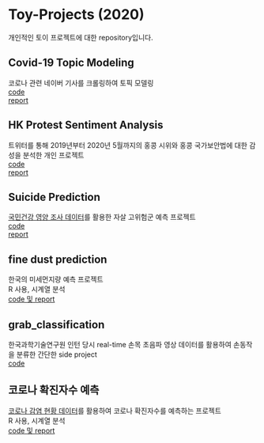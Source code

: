 # Toy-Projects (2020)
개인적인 토이 프로젝트에 대한 repository입니다.

## Covid-19 Topic Modeling
코로나 관련 네이버 기사를 크롤링하여 토픽 모델링 <br>
[code](https://github.com/yoonene/Toy-Projects/blob/main/Covid19_Topic%20Modeling/covid19_TopicModeling.ipynb) <br>
[report](https://gilded-belly-1e6.notion.site/Topic-Modeling-050b6a6cad79438cb5b74a290e32a6b1)

## HK Protest Sentiment Analysis
트위터를 통해 2019년부터 2020년 5월까지의 홍콩 시위와 홍콩 국가보안법에 대한 감성을 분석한 개인 프로젝트 <br>
[code](https://github.com/yoonene/Toy-Projects/blob/main/HK%20Protest%20Sentiment%20Analysis/HKP_code.ipynb)<br>
[report](https://gilded-belly-1e6.notion.site/Hong-Kong-Protests-2f022111099f4a8095756eeee910fae3)

## Suicide Prediction
[국민건강 영양 조사 데이터](http://knhanes.cdc.go.kr)를 활용한 자살 고위험군 예측 프로젝트<br>
[code](https://github.com/yoonene/Toy-Projects/blob/main/Suicide%20Prediction/suicide_prediction.ipynb)<br>
[report](https://github.com/yoonene/Toy-Projects/blob/main/Suicide%20Prediction/%EC%9E%90%EC%82%B4%20%EA%B3%A0%EC%9C%84%ED%97%98%EA%B5%B0%20%EC%98%88%EC%B8%A1%20%EB%B3%B4%EA%B3%A0%EC%84%9C.pdf)

## fine dust prediction
한국의 미세먼지량 예측 프로젝트<br>
R 사용, 시계열 분석 <br>
[code 및 report](https://github.com/yoonene/Toy-Projects/blob/main/fine_dust%20prediction.pdf)

## grab_classification
한국과학기술연구원 인턴 당시 real-time 손목 초음파 영상 데이터를 활용하여 손동작을 분류한 간단한 side project<br>
[code](https://github.com/yoonene/Toy-Projects/blob/main/grab_classification.ipynb)

## 코로나 확진자수 예측
[코로나 감염 현황 데이터](https://coronaboard.kr/)를 활용하여 코로나 확진자수를 예측하는 프로젝트 <br>
R 사용, 시계열 분석 <br>
[code 및 report](https://github.com/yoonene/Toy-Projects/blob/main/%EC%BD%94%EB%A1%9C%EB%82%98%20%ED%99%95%EC%A7%84%EC%9E%90%EC%88%98%20%EC%98%88%EC%B8%A1.pdf)
